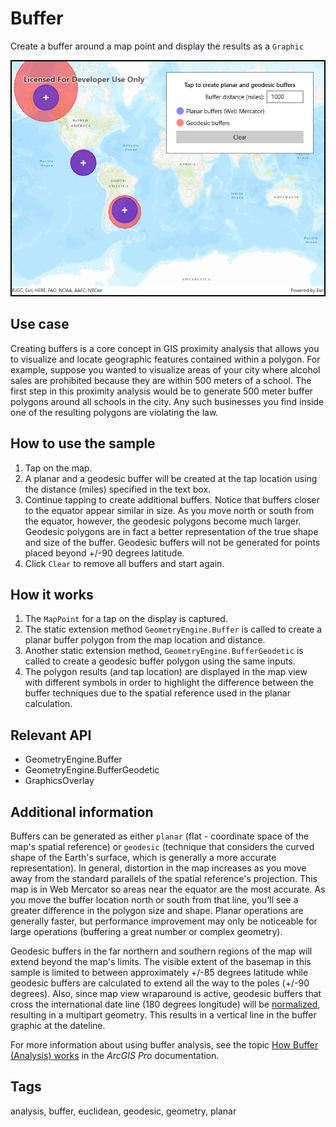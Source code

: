 # Buffer

Create a buffer around a map point and display the results as a `Graphic`

![Image of Buffer](Buffer.jpg)

## Use case

Creating buffers is a core concept in GIS proximity analysis that allows you to visualize and locate geographic features contained within a polygon. For example, suppose you wanted to visualize areas of your city where alcohol sales are prohibited because they are within 500 meters of a school. The first step in this proximity analysis would be to generate 500 meter buffer polygons around all schools in the city. Any such businesses you find inside one of the resulting polygons are violating the law.

## How to use the sample

1. Tap on the map.
2. A planar and a geodesic buffer will be created at the tap location using the distance (miles) specified in the text box.
3. Continue tapping to create additional buffers. Notice that buffers closer to the equator appear similar in size. As you move north or south from the equator, however, the geodesic polygons become much larger. Geodesic polygons are in fact a better representation of the true shape and size of the buffer. Geodesic buffers will not be generated for points placed beyond +/-90 degrees latitude.
4. Click `Clear` to remove all buffers and start again.

## How it works

1. The `MapPoint` for a tap on the display is captured.
2. The static extension method `GeometryEngine.Buffer` is called to create a planar buffer polygon from the map location and distance.
3. Another static extension method, `GeometryEngine.BufferGeodetic` is called to create a geodesic buffer polygon using the same inputs.
4. The polygon results (and tap location) are displayed in the map view with different symbols in order to highlight the difference between the buffer techniques due to the spatial reference used in the planar calculation.

## Relevant API

* GeometryEngine.Buffer
* GeometryEngine.BufferGeodetic
* GraphicsOverlay

## Additional information

Buffers can be generated as either `planar` (flat - coordinate space of the map's spatial reference) or `geodesic` (technique that considers the curved shape of the Earth's surface, which is generally a more accurate representation). In general, distortion in the map increases as you move away from the standard parallels of the spatial reference's projection. This map is in Web Mercator so areas near the equator are the most accurate. As you move the buffer location north or south from that line, you'll see a greater difference in the polygon size and shape. Planar operations are generally faster, but performance improvement may only be noticeable for large operations (buffering a great number or complex geometry).

Geodesic buffers in the far northern and southern regions of the map will extend beyond the map's limits. The visible extent of the basemap in this sample is limited to between approximately +/-85 degrees latitude while geodesic buffers are calculated to extend all the way to the poles (+/-90 degrees). Also, since map view wraparound is active, geodesic buffers that cross the international date line (180 degrees longitude) will be [normalized](https://developers.arcgis.com/net/api-reference/api/net/Esri.ArcGISRuntime/Esri.ArcGISRuntime.Geometry.GeometryEngine.NormalizeCentralMeridian.html), resulting in a multipart geometry. This results in a vertical line in the buffer graphic at the dateline.

For more information about using buffer analysis, see the topic [How Buffer (Analysis) works](https://pro.arcgis.com/en/pro-app/tool-reference/analysis/how-buffer-analysis-works.htm) in the *ArcGIS Pro* documentation.  

## Tags

analysis, buffer, euclidean, geodesic, geometry, planar
